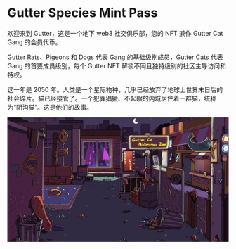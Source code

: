 # Gutter Species Mint Pass

欢迎来到 Gutter，这是一个地下 web3 社交俱乐部，您的 NFT 兼作 Gutter Cat Gang 的会员代币。

Gutter Rats、Pigeons 和 Dogs 代表 Gang 的基础级别成员，Gutter Cats 代表 Gang 的首要成员级别，每个 Gutter NFT 解锁不同且独特级别的社区主导访问和特权。

这一年是 2050 年。人类是一个星际物种，几乎已经放弃了地球上世界末日后的社会碎片。猫已经接管了。一个犯罪猖獗、不起眼的内城居住着一群猫，统称为“阴沟猫”。这是他们的故事。

![nft](414214213.png)
